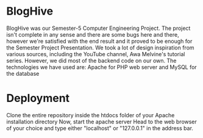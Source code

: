 # BlogHive
BlogHive was our Semester-5 Computer Engineering Project.
The project isn't complete in any sense and there are some bugs here and there, however we're satisfied with the end result and it proved to be enough for the Semester Project Presentation.
We took a lot of design inspiration from various sources, including the YouTube channel, Awa Melvine's tutorial series.
However, we did most of the backend code on our own.
The technologies we have used are: Apache for PHP web server and MySQL for the database

# Deployment
Clone the entire repository inside the htdocs folder of your Apache installation directory
Now, start the apache server
Head to the web browser of your choice and type either "localhost" or "127.0.0.1" in the address bar.
